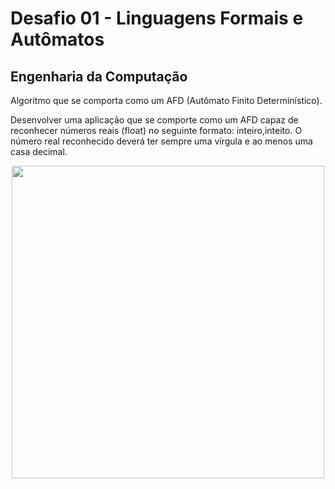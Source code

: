 # Desafio 01 - Linguagens Formais e Autômatos
## Engenharia da Computação
Algoritmo que se comporta como um AFD (Autômato Finito Determinístico).

Desenvolver uma aplicação que se comporte como um AFD capaz de reconhecer números reais (float) no seguinte formato: inteiro,inteito.
O número real reconhecido deverá ter sempre uma vírgula e ao menos uma casa decimal.

<div align="center">
  <img src="https://user-images.githubusercontent.com/7572825/160308961-c2c234eb-98f3-4b53-8f2b-cfcd2cbd867a.png" width="500px"/>

</div>

